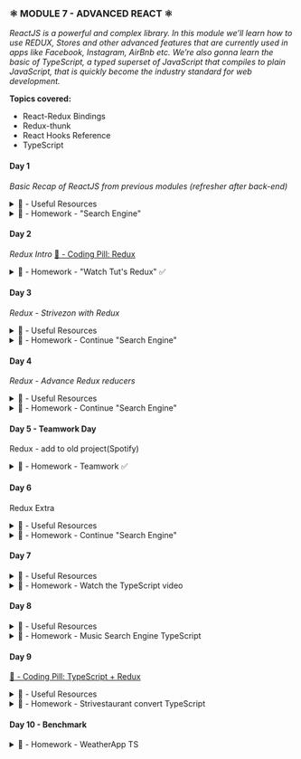 ### ⚛️ MODULE 7 - ADVANCED REACT ⚛️

_ReactJS is a powerful and complex library. In this module we’ll learn how to use REDUX, Stores and other advanced features that are currently used in apps like Facebook, Instagram, AirBnb etc. We’re also gonna learn the basic of TypeScript, a typed superset of JavaScript that compiles to plain JavaScript, that is quickly become the industry standard for web development._

**Topics covered:**

- React-Redux Bindings
- Redux-thunk
- React Hooks Reference
- TypeScript

#### Day 1

_Basic Recap of ReactJS from previous modules (refresher after back-end)_

<details>
<summary>🔗 - Useful Resources</summary>

- [REDUX](https://redux.js.org/)
- [React Redux](https://react-redux.js.org/)
- [TypeScript](https://www.typescriptlang.org/)
- [React Hooks](https://reactjs.org/docs/hooks-intro.html)
- [React Router](https://reactrouter.com/web/guides/quick-start)
</details>

<details>
<summary>🥇 - Homework - "Search Engine"</summary>

**Create a "Search Engine" for Remote Jobs.**

Complete the homework and submit it before 17.00 GMT +1.

**Jobs Search Engine**
You are in charge of building a "Search Engine" for Remote Jobs.

The application should have a search page where the user can input the desired position and retrieve relevant results.

From the results, every company name should be clickable and redirect to a /company-detail page where all the jobs from that company are listed.

API DOCS
https://remotive.io/api-documentation

Examples
https://remotive.io/api/remote-jobs?search=front%20end

https://remotive.io/api/remote-jobs?company_name=olla

**Features**

- Home page with search-bar for jobs
- Company detail page with their results only

**EXTRA**:

- implement also a filter by category; valid categories can be retrieved performing a GET request on this endpoint: https://remotive.io/api/remote-jobs/categories
</details>

#### Day 2

_Redux Intro_
[💊 - Coding Pill: Redux](https://youtu.be/n93GQorqcMY)

<details><summary>🥇 - Homework - "Watch Tut's Redux" ✅</summary>

[Redux Tutorial 18 episodes - Codevolution](https://www.youtube.com/watch?v=9boMnm5X9ak&list=RDCMUC80PWRj_ZU8Zu0HSMNVwKWw&start_radio=1&rv=9boMnm5X9ak&t=5)

Homework for today is divided in two solo activities:

**Watch the React Redux videos provided for a better understanding of the topic (don't be scared by the amount, it's ~ 1:40h in total)**

- Be able to present a brief overview on three of these Redux - related topics (you can choose):
- Immutability in Redux
- Predictability in Redux
- Actions
- Reducers
- mapStateToProps
- mapDispatchToProps
- Redux middlewares
- the connect function</details>

#### Day 3

_Redux - Strivezon with Redux_

<details><summary>🔗 - Useful Resources</summary>

- [Does it mutate?](https://doesitmutate.xyz/)
</details>

<details><summary>🥇 - Homework - Continue "Search Engine" </summary>
_You are in charge of building a "Search Engine" for Job Posting.
The application should have a search page where the user can input the desired position and retrieve
relevant results._

**START FROM MONDAY'S WORK**

- Today's task is to add a Redux store to your project
- Give the user the ability to set as "favourite" as many **companies** as he/she likes.
- This favourite companies list must be entirely saved in the redux store, and **rendered in a separate page**.
  _(create a route on /favourites, for example)._

- Also link your company detail page on every entry in this favourites page, just like you did on the main results.
  **EXTRA:**

- Allow the user to also remove a company from his/her favourites.
- Handle every error that you can think of by using redux actions and reducers (eg. {type: "SET_ERROR", payload: "404"})
  and display it by reading the global state to inform the user.

</details>

#### Day 4

_Redux - Advance Redux reducers_

<details><summary>🔗 - Useful Resources</summary>

- [Redux Thunk Github](https://github.com/reduxjs/redux-thunk)
- [Combiner Reducers](https://redux.js.org/api/combinereducers)
</details>

<details><summary>🥇 - Homework - Continue "Search Engine" </summary>
Continue with M7D3  "Search Engine" 
    It's time to split our single reducer into multiple ones and introduce redux-thunk in our app for performing asynchronous action dispatching.
    Create two separate reducers: one will continue to store our favourites, and the other will be dedicated to host the array coming from the jobs search results.
    To fill this portion of the redux store, move your fetch method into a thunk action creator like we did this morning for dispatching the right action just when the search results are fully loaded.
    Keep intact the rest of the functionalities, and if you didn't already, give the user the ability to remove a job from the favourites list.
</details>

#### Day 5 - Teamwork Day

Redux - add to old project(Spotify)

<details><summary>🥇 - Homework - Teamwork ✅</summary>

**Redux Spotify**

_Organize with your team to have a common version of Reacy Spotify connected to the RapidAPI API, through the Strive endpoint. Alternatively, you can start from the attached template._

##### 💿 Album Page

**Parameter:** album id
**Endpoint :** https://striveschool-api.herokuapp.com/api/deezer/album/{id}
**Example:** https://striveschool-api.herokuapp.com/api/deezer/album/75621062

##### 🎸 Artist page

**Parameter:** artist id
**Endpoint:** https://striveschool-api.herokuapp.com/api/deezer/artist/{id}
**Example:** https://striveschool-api.herokuapp.com/api/deezer/artist/412

##### 🔍 Search

**Parameter:** query
**Endpoint:** https://striveschool-api.herokuapp.com/api/deezer/search?q={query}
**Example:** https://striveschool-api.herokuapp.com/api/deezer/search?q=queen

_Once you have it, transform the application by using Redux stores in order to maintain the status of the application._

##### 📑 Features:

- Homepage, Album page, Artist page
- When clicking on a song, the name and the details should appear in the "player" section
- Next to each song, you should be able to "Like" the song. From that moment on, wherever the song appears, the like "status" should be maintained

_EXTRA:_

- [x] Save in the redux store the songs you retrieve from the APIs as well
- [x] Be able to add songs to other playlists besides the playing queue
- [x] Implement an UNDO functionality

##### 💡 Hints:

- Use the store for saving the songs the user liked and check accordingly everytime you display a song
- Use the store for keeping track of the song that is currently playing.
- Use redux-thunk to wrap your async calls in reusable actions
- For the undo:

`npm i redux-undo`

- Or if you really want to implement it yourself: https://redux.js.org/recipes/implementing-undo-history

</details>

#### Day 6

Redux Extra

<details><summary>🔗 - Useful Resources</summary>

- [Redux Presist](https://github.com/rt2zz/redux-persist)
- [Redux Presist Transform Encrypt](https://github.com/maxdeviant/redux-persist-transform-encrypt)
- [Redux Hooks](https://react-redux.js.org/api/hooks)
- [NextJs](https://nextjs.org/)

</details>

<details><summary>🥇 - Homework - Continue "Search Engine" </summary>

_You are in charge of building a "Search Engine" for Job Posting.
The application should have a search page where the user can set the position (or tech) and the location._

**START FROM Day 4's WORK**
_Let's refactor the project using some new techniques: Redux Hooks and redux-persist!_

- Track down the functional components in your application and replace their connect function with useSelector and useDispatch.
- Install the redux-persist package from npm (npm i redux-persist) and add it to your project. The goal is to make your redux store survive a browser refresh.
  Try to use the session storage of your browser as its engine.

[EXTRA]

- For some extra practise, transform some class components in your project into functional ones and apply useSelector and useDispatch to keep their functionalities.
- encrypt your session storage keys with AES using redux-persist-transform-encrypt, keep the key into a .env file
- Create a NextJS App following the docs tutorial:
  https://nextjs.org/learn/basics/create-nextjs-app?utm_source=next-site&utm_medium=nav-cta&utm_campaign=next-website

</details>

#### Day 7

<details><summary>🔗 - Useful Resources</summary>

- [TypeScript Official Website](https://www.typescriptlang.org/)
- [TypeScript quick start & reference](https://www.typescriptlang.org/docs/handbook/typescript-in-5-minutes.html)

</details>

<details><summary>🥇 - Homework - Watch the TypeScript video </summary>
🥇 - Homework

Watch the TypeScript video provided for a better understanding of the topic
Be able to present a brief overview on three of these TypeScript related topics (you can choose):

- General overview (what it is, how it helps, differences from plain JS)
- The TS compiler (why is needed, how can be used)
- Type Inference
- The ‘any’ Type
- The Union Type
- The Tuple Type
- Interfaces in TS
- Generics in TS

[TS Tut](https://youtu.be/wyO8RWl1ges)

</details>

#### Day 8

<details><summary>🔗 - Useful Resources</summary>

- [create-react-app TypeScript support](https://create-react-app.dev/docs/adding-typescript/)
- [socket.io Website](https://socket.io/)
- [ The WebSocket protocol](https://en.wikipedia.org/wiki/WebSocket)

</details>

<details><summary>🥇 - Homework -  Music Search Engine TypeScript  </summary>

_Today you'll create a new TypeScript application from scratch.
Fulfill the requirements and try to implement as best as you can typings and interfaces.
The application will be a Music Search Engine!_

Implement a nice main page with an input field for the search and re-use the same page to show the search results.

Clicking on any result should bring the user on a detail page, which will fetch the data for that particular track. Show on this detail page information you consider relevant about the song (i.e. title, album, duration ecc.)

**API INFO:**
For the main search use

    https://striveschool-api.herokuapp.com/api/deezer/search?q=whatever

to get the results.

Use the id property of any resulting track to fetch detail information with
https://striveschool-api.herokuapp.com/api/deezer/track/:id

**HINTS:**

- As usual split your application in many reusable components
- Implement props & state interfaces for each one of them
- Skip the Redux approach and fetch data directly in your components and store them in local states (we didn't had the chance to talk about Redux typings)
</details>

#### Day 9

[💊 - Coding Pill: TypeScript + Redux](https://youtu.be/ubWiHeuFHAI)

<details><summary>🔗 - Useful Resources</summary>

- [create-react-app TypeScript support](https://create-react-app.dev/docs/adding-typescript/)
- [ tsconfig reference](hhttps://www.typescriptlang.org/tsconfig)
- [DefinitelyTyped homepage](https://definitelytyped.org/)

</details>

<details><summary>🥇 - Homework - Strivestaurant convert TypeScript  </summary>

**\_PASTA IS BACK!**

It's time to convert the Strivestaurant project into TypeScript!
Clone the repo → [HERE](https://github.com/irvelervel/strivestaurant-M7) ←

Currently the application is written in plain JS. To start you can choose between:

**Create a new TS create-react-app using the command:**
npx create-react-app strivestaurant --template typescript
and manually copy all the relevant files and components into it, renaming every .js/.jsx file into .ts/.tsx.

**OR**

**In the repo you just cloned execute:**
npm i typescript @types/node @types/react @types/react-dom @types/jest
And rename every .js/.jsx file into .ts/.tsx.
When you run the project for the first time, a tsconfig.json file will be automatically generated and the editor will start showing you the missing types in the code.

No matter which route you choose, after setting up the project don't forget to install the typings for react-router-dom, because the projects needs them:
npm i @types/react-router-dom

Implement typings and interfaces the best you can and make the project run again!

</details>

#### Day 10 - Benchmark

<details><summary>🥇 - Homework - WeatherApp TS</summary>
Should I carry the Umbrella with me?
 
_You are in charge of building a new App for checking the weather around the world!_
_Use ReactJS and OPTIONALLY any new skill learned in this module :_

- Redux
- Functional components
- React Hooks
- TypeScript

**Features**
The user should be able to select the city and receive the weather info (is it going to rain? temperature? next days?)
You can use Open Weather APIs to build your own Weather website!
https://openweathermap.org/api
Study the APIs, if you choose to go with TS build your interfaces and start building the best weather app out there!

</details>
